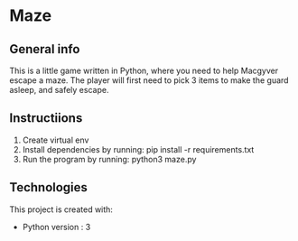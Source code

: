 # Maze
## General info
This is a little game written in Python, where you need to help Macgyver escape a maze.
The player will first need to pick 3 items to make the guard asleep, and safely escape.

## Instructiions
1. Create virtual env
2. Install dependencies by running: pip install -r requirements.txt
3. Run the program by running: python3 maze.py

## Technologies
This project is created with:
* Python version : 3
